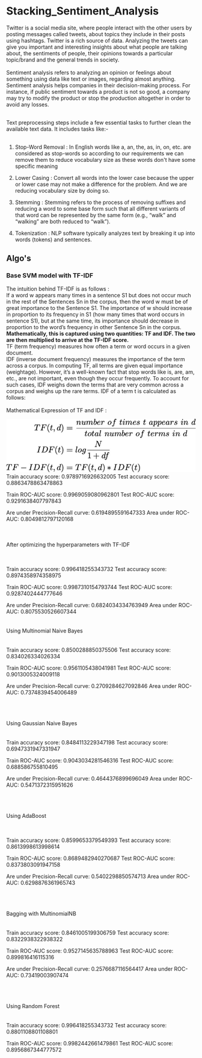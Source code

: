 # Stacking_Sentiment_Analysis <br>
Twitter is a social media site, where people interact with the other users by posting messages called tweets, about topics they include in their posts using hashtags. Twitter is a rich source of data. Analyzing the tweets can give you important and interesting insights about what people are talking about, the sentiments of people, their opinions towards a particular topic/brand and the general trends in society. <br> <br>
Sentiment analysis refers to analyzing an opinion or feelings about something using data like text or images, regarding almost anything. Sentiment analysis helps companies in their decision-making process. For instance, if public sentiment towards a product is not so good, a company may try to modify the product or stop the production altogether in order to avoid any losses.<br> <br>

Text preprocessing steps include a few essential tasks to further clean the available text data. It includes tasks like:-
<br> <br>
1. Stop-Word Removal : In English words like a, an, the, as, in, on, etc. are considered as stop-words so according to our requirements we can remove them to reduce vocabulary size as these words don't have some specific meaning<br>

2. Lower Casing : Convert all words into the lower case because the upper or lower case may not make a difference for the problem. And we are reducing vocabulary size by doing so. <br>

3. Stemming : Stemming refers to the process of removing suffixes and reducing a word to some base form such that all different variants of that word can be represented by the same form (e.g., “walk” and “walking” are both reduced to “walk”). <br>

4. Tokenization : NLP software typically analyzes text by breaking it up into words (tokens) and sentences. <br>
## Algo's
### Base SVM model with TF-IDF
The intuition behind TF-IDF is as follows : <br>
If a word w appears many times in a sentence S1 but does not occur much in the rest of the Sentences Sn in the corpus, then the word w must be of great importance to the Sentence S1. The importance of w should increase in proportion to its frequency in S1 (how many times that word occurs in sentence S1), but at the same time, its importance should decrease in proportion to the word’s frequency in other Sentence Sn in the corpus. <br>
 **Mathematically, this is captured using two quantities: TF and IDF. The two are then multiplied to arrive at the TF-IDF score.** <br>
TF (term frequency) measures how often a term or word occurs in a given document.  <br>
IDF (inverse document frequency) measures the importance of the term across a corpus. In computing TF, all terms are given equal importance (weightage). However, it’s a well-known fact that stop words like is, are, am, etc., are not important, even though they occur frequently. To account for such cases, IDF weighs down the terms that are very common across a corpus and weighs up the rare terms. IDF of a term t is calculated as follows: <br>
<br>
Mathematical Expression of TF and IDF : <br>

<img src="https://github.com/RishavMishraRM/Stacking_Sentiment_Analysis/blob/main/Image/tf_idf.jpg">
 <br>
Train accuracy score:  0.9789716926632005
Test accuracy score:  0.8863478863478863

Train ROC-AUC score:  0.9969059080962801
Test ROC-AUC score:  0.9291638407797843

Are under Precision-Recall curve: 0.6194895591647333
Area under ROC-AUC: 0.8049812797120168 <br>
<br><br><br>
After optimizing the hyperparameters with TF-IDF
<br><br><br>

Train accuracy score:  0.996418255343732
Test accuracy score:  0.8974358974358975

Train ROC-AUC score:  0.9987310154793744
Test ROC-AUC score:  0.9287402444777646

Are under Precision-Recall curve: 0.6824034334763949
Area under ROC-AUC: 0.8075530526607344
<br><br><br>
Using Multinomial Naive Bayes
<br><br><br>
Train accuracy score:  0.8500288850375506
Test accuracy score:  0.834026334026334

Train ROC-AUC score:  0.9561105438041981
Test ROC-AUC score:  0.9013005324009118

Are under Precision-Recall curve: 0.2709284627092846
Area under ROC-AUC: 0.7374839454006489

<br><br><br>
Using Gaussian Naive Bayes
<br><br><br>
Train accuracy score:  0.8484113229347198
Test accuracy score:  0.6947331947331947

Train ROC-AUC score:  0.9043034281546316
Test ROC-AUC score:  0.688586755810495

Are under Precision-Recall curve: 0.4644376899696049
Area under ROC-AUC: 0.5471372315951626

<br><br><br>
Using AdaBoost
<br><br><br>

Train accuracy score:  0.8599653379549393
Test accuracy score:  0.8613998613998614

Train ROC-AUC score:  0.8689482940270687
Test ROC-AUC score:  0.8373803091947158

Are under Precision-Recall curve: 0.5402298850574713
Area under ROC-AUC: 0.6298876361965743

<br><br><br>
Bagging with MultinomialNB
<br><br><br>
Train accuracy score:  0.8461005199306759
Test accuracy score:  0.8322938322938322

Train ROC-AUC score:  0.9527145635788963
Test ROC-AUC score:  0.899816416115316

Are under Precision-Recall curve: 0.2576687116564417
Area under ROC-AUC: 0.73419003907474

<br><br><br>
Using Random Forest
<br><br><br>
Train accuracy score:  0.996418255343732
Test accuracy score:  0.8801108801108801

Train ROC-AUC score:  0.9982442661479861
Test ROC-AUC score:  0.8956867344777572
